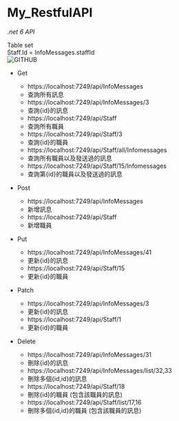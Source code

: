 # My_RestfulAPI
*.net 6 API*   
  
Table set  
Staff.Id = InfoMessages.staffId  
![GITHUB](https://i.imgur.com/bUTn4G3.png "SQL")
* Get
  * https://localhost:7249/api/InfoMessages
  * 查詢所有訊息
  * https://localhost:7249/api/InfoMessages/3
  * 查詢{id}的訊息
  * https://localhost:7249/api/Staff
  * 查詢所有職員
  * https://localhost:7249/api/Staff/3
  * 查詢{id}的職員
  * https://localhost:7249/api/Staff/all/Infomessages
  * 查詢所有職員以及發送過的訊息
  * https://localhost:7249/api/Staff/15/Infomessages
  * 查詢第{id}的職員以及發送過的訊息

* Post
  * https://localhost:7249/api/InfoMessages
  * 新增訊息
  * https://localhost:7249/api/Staff
  * 新增職員

* Put
  * https://localhost:7249/api/InfoMessages/41
  * 更新{id}的訊息
  * https://localhost:7249/api/Staff/15
  * 更新{id}的職員
* Patch
  * https://localhost:7249/api/InfoMessages/3
  * 更新{id}的訊息
  * https://localhost:7249/api/Staff/1
  * 更新{id}的職員

* Delete
  * https://localhost:7249/api/InfoMessages/31
  * 刪除{id}的訊息
  * https://localhost:7249/api/InfoMessages/list/32,33
  * 刪除多個{id,id}的訊息
  * https://localhost:7249/api/Staff/18
  * 刪除{id}的職員 (包含該職員的訊息)
  * https://localhost:7249/api/Staff/list/17,16
  * 刪除多個{id,id}的職員 (包含該職員的訊息)
